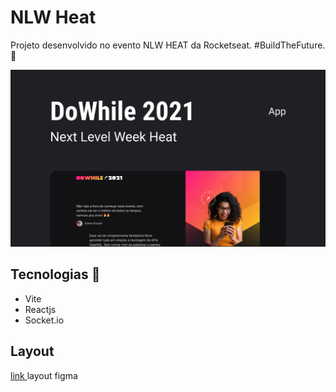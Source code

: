 # NLW Heat

Projeto desenvolvido no evento NLW HEAT da Rocketseat. #BuildTheFuture. 💜

<p align="center">
  <img alt="thumb" src="https://github.com/adreider/nlw-heat-web/blob/main/.github/thumb.png">
</p>

## Tecnologias 🚀

- Vite
- Reactjs
- Socket.io

## Layout

<p>
<a href="https://www.figma.com/file/2F2n5oiym69eipkW3rShYe/NLW-Heat-Mission-Impulse-DoWhile2021-Community" target="_blank">
  link 
</a>
layout figma
</p>
